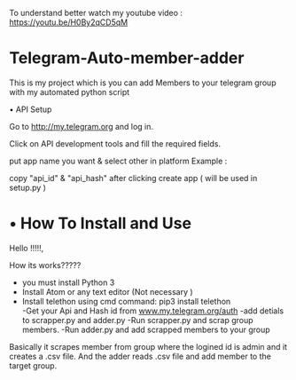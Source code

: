 To understand better watch my youtube video : https://youtu.be/H0By2qCD5qM

# Telegram-Auto-member-adder
This is my project which is you can add Members to your telegram group with my automated python script

• API Setup

Go to http://my.telegram.org and log in.

Click on API development tools and fill the required fields.

put app name you want & select other in platform Example :

copy "api_id" & "api_hash" after clicking create app ( will be used in setup.py )


# • How To Install and Use

Hello !!!!!, 

How its works?????

- you must install Python 3
- Install Atom or any text editor (Not necessary )
- Install telethon using cmd  command: pip3 install telethon\
-Get your Api and Hash id from www.my.telegram.org/auth
-add detials to scrapper.py and adder.py
-Run scrapper.py and scrap group members.
-Run adder.py and add scrapped members to your group


Basically it scrapes member from group where the logined id is admin and it creates a .csv file.
And the adder reads .csv file and add member to the target group.






